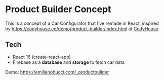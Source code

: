 # Product Builder Concept 

This is a concept of a Car Configurator that i've remade in React, inspired by https://codyhouse.co/demo/product-builder/index.html at [CodyHouse](https://codyhouse.co/)

## Tech
* React 16 (create-react-app)
* Firebase as a **database** and **storage** to fetch car data

Demo: https://emilianobucci.com/_productbuilder
